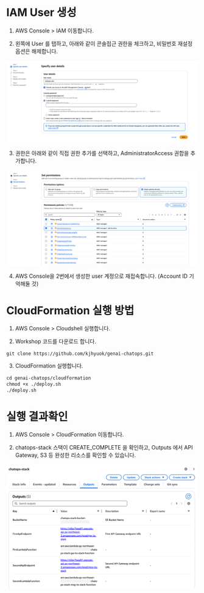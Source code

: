 # IAM User 생성
1. AWS Console > IAM 이동합니다.

2. 왼쪽에 User 를 탭하고, 아래와 같이 콘솔접근 권한을 체크하고, 비밀번호 재설정 옵션은 해제합니다.

![참고화면](./IAM_User_Create.png)

3. 권한은 아래와 같이 직접 권한 추가를 선택하고, AdministratorAccess 권합을 추가합니다.

![참고화면](./IAM_User_Accss_Policy.png)

4. AWS Console을 2번에서 생성한 user 계정으로 재접속합니다. (Account ID 기억해둘 것)

# CloudFormation 실행 방법

1. AWS Console > Cloudshell 실행합니다.

2. Workshop 코드를 다운로드 합니다.
```
git clone https://github.com/kjhyuok/genai-chatops.git
```

3. CloudFormation 실행합니다.
```
cd genai-chatops/cloudformation
chmod +x ./deploy.sh
./deploy.sh
```

# 실행 결과확인
1. AWS Console > CloudFormation 이동합니다.

2. chatops-stack 스택이 CREATE_COMPLETE 을 확인하고, Outputs 에서 API Gateway, S3 등 완성한 리소스를 확인할 수 있습니다.

![결과화면](./cloudformation_output.png)
